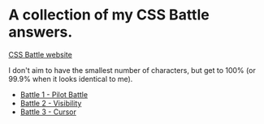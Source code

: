# A collection of my CSS Battle answers.

[CSS Battle website](https://cssbattle.dev)

I don't aim to have the smallest number of characters, but get to 100% (or 99.9% when it looks identical to me).

- [Battle 1 - Pilot Battle](https://github.com/nicm42/css-battle/blob/main/Battle%2001%20-%20Pilot%20Battle)
- [Battle 2 - Visibility](https://github.com/nicm42/css-battle/blob/main/Battle%2002%20-%20Visibility)
- [Battle 3 - Cursor](https://github.com/nicm42/css-battle/blob/main/Battle%2002%20-%20Cursor)
